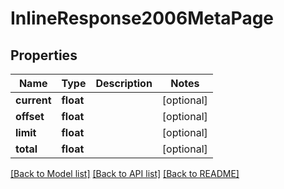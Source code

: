 # InlineResponse2006MetaPage

## Properties
Name | Type | Description | Notes
------------ | ------------- | ------------- | -------------
**current** | **float** |  | [optional] 
**offset** | **float** |  | [optional] 
**limit** | **float** |  | [optional] 
**total** | **float** |  | [optional] 

[[Back to Model list]](../../README.md#documentation-for-models) [[Back to API list]](../../README.md#documentation-for-api-endpoints) [[Back to README]](../../README.md)

